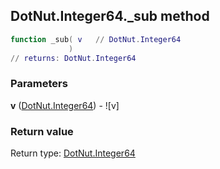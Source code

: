 ## DotNut.Integer64._sub method


```lua
function _sub( v   // DotNut.Integer64
             )
// returns: DotNut.Integer64
```


### Parameters

**v** ([DotNut.Integer64](../../DotNut/Integer64.md)) - ![v]

### Return value

Return type: [DotNut.Integer64](../../DotNut/Integer64.md)

